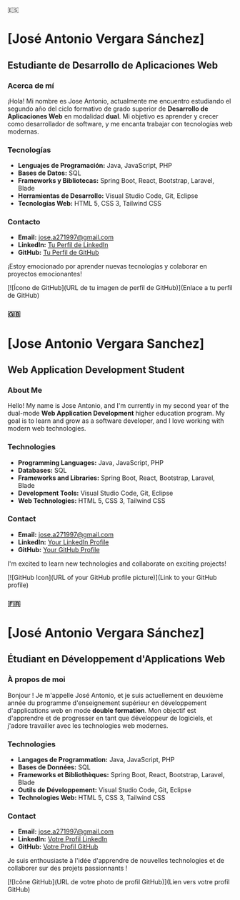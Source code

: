 🇪🇸
# [José Antonio Vergara Sánchez]
## Estudiante de Desarrollo de Aplicaciones Web

### Acerca de mí
¡Hola! Mi nombre es Jose Antonio, actualmente me encuentro estudiando el segundo año del ciclo formativo de grado superior de **Desarrollo de Aplicaciones Web** en modalidad **dual**. Mi objetivo es aprender y crecer como desarrollador de software, y me encanta trabajar con tecnologías web modernas.

### Tecnologías
- **Lenguajes de Programación:** Java, JavaScript, PHP
- **Bases de Datos:** SQL
- **Frameworks y Bibliotecas:** Spring Boot, React, Bootstrap, Laravel, Blade
- **Herramientas de Desarrollo:** Visual Studio Code, Git, Eclipse
- **Tecnologías Web:** HTML 5, CSS 3, Tailwind CSS

### Contacto
- **Email:** jose.a271997@gmail.com
- **LinkedIn:** [Tu Perfil de LinkedIn](URL)
- **GitHub:** [Tu Perfil de GitHub](URL)

¡Estoy emocionado por aprender nuevas tecnologías y colaborar en proyectos emocionantes!

[![Ícono de GitHub](URL de tu imagen de perfil de GitHub)](Enlace a tu perfil de GitHub)

### 🇬🇧

# [Jose Antonio Vergara Sanchez]
## Web Application Development Student

### About Me
Hello! My name is Jose Antonio, and I'm currently in my second year of the dual-mode **Web Application Development** higher education program. My goal is to learn and grow as a software developer, and I love working with modern web technologies.

### Technologies
- **Programming Languages:** Java, JavaScript, PHP
- **Databases:** SQL
- **Frameworks and Libraries:** Spring Boot, React, Bootstrap, Laravel, Blade
- **Development Tools:** Visual Studio Code, Git, Eclipse
- **Web Technologies:** HTML 5, CSS 3, Tailwind CSS

### Contact
- **Email:** jose.a271997@gmail.com
- **LinkedIn:** [Your LinkedIn Profile](URL)
- **GitHub:** [Your GitHub Profile](URL)

I'm excited to learn new technologies and collaborate on exciting projects!

[![GitHub Icon](URL of your GitHub profile picture)](Link to your GitHub profile)

### 🇫🇷

# [José Antonio Vergara Sánchez]
## Étudiant en Développement d'Applications Web

### À propos de moi
Bonjour ! Je m'appelle José Antonio, et je suis actuellement en deuxième année du programme d'enseignement supérieur en développement d'applications web en mode **double formation**. Mon objectif est d'apprendre et de progresser en tant que développeur de logiciels, et j'adore travailler avec les technologies web modernes.

### Technologies
- **Langages de Programmation:** Java, JavaScript, PHP
- **Bases de Données:** SQL
- **Frameworks et Bibliothèques:** Spring Boot, React, Bootstrap, Laravel, Blade
- **Outils de Développement:** Visual Studio Code, Git, Eclipse
- **Technologies Web:** HTML 5, CSS 3, Tailwind CSS

### Contact
- **Email:** jose.a271997@gmail.com
- **LinkedIn:** [Votre Profil LinkedIn](URL)
- **GitHub:** [Votre Profil GitHub](URL)

Je suis enthousiaste à l'idée d'apprendre de nouvelles technologies et de collaborer sur des projets passionnants !

[![Icône GitHub](URL de votre photo de profil GitHub)](Lien vers votre profil GitHub)


<!--
**jversan/jversan** is a ✨ _special_ ✨ repository because its `README.md` (this file) appears on your GitHub profile.

Here are some ideas to get you started:

- 🔭 I’m currently working on ...
- 🌱 I’m currently learning ...
- 👯 I’m looking to collaborate on ...
- 🤔 I’m looking for help with ...
- 💬 Ask me about ...
- 📫 How to reach me: ...
- 😄 Pronouns: ...
- ⚡ Fun fact: ...
-->
